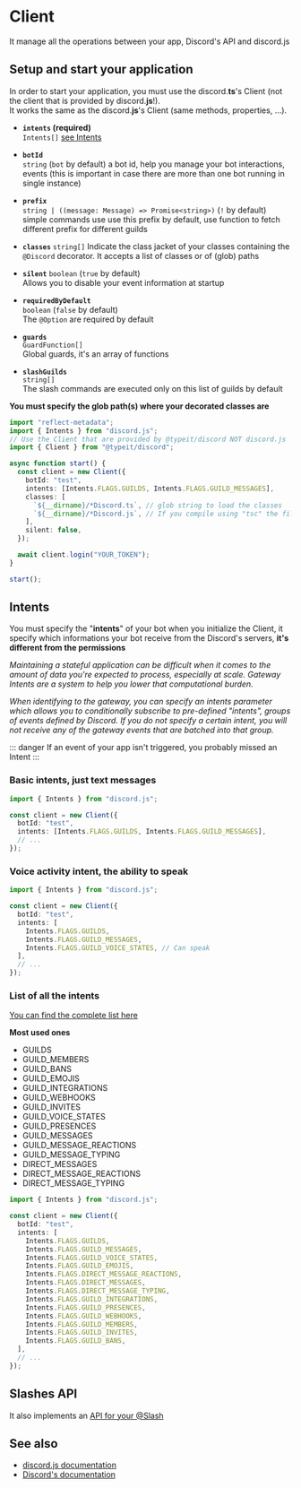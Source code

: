 # Client

It manage all the operations between your app, Discord's API and discord.js

## Setup and start your application

In order to start your application, you must use the discord.**ts**'s Client (not the client that is provided by discord.**js**!).  
It works the same as the discord.**js**'s Client (same methods, properties, ...).

- **`intents` (required)**  
  `Intents[]`
  [see Intents](#intents)

- **`botId`**  
  `string` (`bot` by default)
  a bot id, help you manage your bot interactions, events (this is important in case there are more than one bot running in single instance)

- **`prefix`**  
  `string | ((message: Message) => Promise<string>)` (`!` by default)
  simple commands use use this prefix by default, use function to fetch different prefix for different guilds

- **`classes`**
  `string[]`
  Indicate the class jacket of your classes containing the `@Discord` decorator. It accepts a list of classes or of (glob) paths

- **`silent`**
  `boolean` (`true` by default)  
  Allows you to disable your event information at startup

- **`requiredByDefault`**  
  `boolean` (`false` by default)  
  The `@Option` are required by default

- **`guards`**  
  `GuardFunction[]`  
  Global guards, it's an array of functions

- **`slashGuilds`**  
  `string[]`  
  The slash commands are executed only on this list of guilds by default

**You must specify the glob path(s) where your decorated classes are**

```ts
import "reflect-metadata";
import { Intents } from "discord.js";
// Use the Client that are provided by @typeit/discord NOT discord.js
import { Client } from "@typeit/discord";

async function start() {
  const client = new Client({
    botId: "test",
    intents: [Intents.FLAGS.GUILDS, Intents.FLAGS.GUILD_MESSAGES],
    classes: [
      `${__dirname}/*Discord.ts`, // glob string to load the classes
      `${__dirname}/*Discord.js`, // If you compile using "tsc" the file extension change to .js
    ],
    silent: false,
  });

  await client.login("YOUR_TOKEN");
}

start();
```

## Intents

You must specify the "**intents**" of your bot when you initialize the Client, it specify which informations your bot receive from the Discord's servers, **it's different from the permissions**

_Maintaining a stateful application can be difficult when it comes to the amount of data you're expected to process, especially at scale. Gateway Intents are a system to help you lower that computational burden._

_When identifying to the gateway, you can specify an intents parameter which allows you to conditionally subscribe to pre-defined "intents", groups of events defined by Discord. If you do not specify a certain intent, you will not receive any of the gateway events that are batched into that group._

::: danger
If an event of your app isn't triggered, you probably missed an Intent
:::

### Basic intents, just text messages

```ts
import { Intents } from "discord.js";

const client = new Client({
  botId: "test",
  intents: [Intents.FLAGS.GUILDS, Intents.FLAGS.GUILD_MESSAGES],
  // ...
});
```

### Voice activity intent, the ability to speak

```ts
import { Intents } from "discord.js";

const client = new Client({
  botId: "test",
  intents: [
    Intents.FLAGS.GUILDS,
    Intents.FLAGS.GUILD_MESSAGES,
    Intents.FLAGS.GUILD_VOICE_STATES, // Can speak
  ],
  // ...
});
```

### List of all the intents

[You can find the complete list here](https://discord.com/developers/docs/topics/gateway#list-of-intents)

**Most used ones**

- GUILDS
- GUILD_MEMBERS
- GUILD_BANS
- GUILD_EMOJIS
- GUILD_INTEGRATIONS
- GUILD_WEBHOOKS
- GUILD_INVITES
- GUILD_VOICE_STATES
- GUILD_PRESENCES
- GUILD_MESSAGES
- GUILD_MESSAGE_REACTIONS
- GUILD_MESSAGE_TYPING
- DIRECT_MESSAGES
- DIRECT_MESSAGE_REACTIONS
- DIRECT_MESSAGE_TYPING

```ts
import { Intents } from "discord.js";

const client = new Client({
  botId: "test",
  intents: [
    Intents.FLAGS.GUILDS,
    Intents.FLAGS.GUILD_MESSAGES,
    Intents.FLAGS.GUILD_VOICE_STATES,
    Intents.FLAGS.GUILD_EMOJIS,
    Intents.FLAGS.DIRECT_MESSAGE_REACTIONS,
    Intents.FLAGS.DIRECT_MESSAGES,
    Intents.FLAGS.DIRECT_MESSAGE_TYPING,
    Intents.FLAGS.GUILD_INTEGRATIONS,
    Intents.FLAGS.GUILD_PRESENCES,
    Intents.FLAGS.GUILD_WEBHOOKS,
    Intents.FLAGS.GUILD_MEMBERS,
    Intents.FLAGS.GUILD_INVITES,
    Intents.FLAGS.GUILD_BANS,
  ],
  // ...
});
```

## Slashes API

It also implements an [API for your @Slash](/decorators/slash.html#slash-api)

## See also

- [discord.js documentation](https://discord.js.org/#/docs/main/stable/class/Intents)
- [Discord's documentation](https://discord.com/developers/docs/topics/gateway#list-of-intents)
